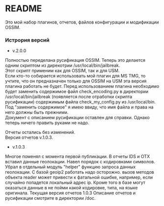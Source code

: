 # README #

Это мой набор плагинов, отчетов, файлов конфигурации и модификации OSSIM.

### Истрория версий ###

* v.2.0.0  

Полностью переделана русификация OSSIM. Теперь это делается одним скриптом из 
дирекотрии /usr/local/bin/jailbreak.   
Этот скрипт применим как для OSSIM, так и для USM.  
Если кто-то собирается использовать мой плагин для MS TMG, то учтите, что он предназначен только для OSSIM на USM эта версия плагина работать не будет. Перед использованием плагина необходимо будет заменить содержимое файл check_encoding.py в директории /usr/local/bin/jailbreak (появляется после отработки скрипта русификации) содержимым файла check_my_config.py из /usr/local/bin. Под "заменить содержимое" я имею ввиду, что имя файла и права на него должны быть прежними.  
Документ с описанием русификации оставлен для справки. Однако теперь ничего править руками не надо.

Отчеты остались без изменений.  
Версия отчетов v.1.0.3.

* v.1.0.3

Многое поменял с момента первой публикации. 
В отчеты IDS и OTX вставил данные геолокации. 
Навел порядок с кодировками символов. 
Убрал в отдельный модуль "helper" функцию запроса данных геолокации. С базой geoip2 работать надо осторожно.
вызов методов объекта reader может привести к фатальной ошибке, например, если случайно попадется локальный адрес ip.
Кроме того в базе могут оказаться данные в не пойми какой кодировке, типа, на языке оригинала.
Текущая версия отчетов 1.0.3
Описание отчетов и русификации смотрите в директории /doc.

